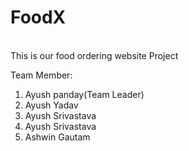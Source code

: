 # FoodX
<br>
This is our food ordering website Project
<br>

Team Member:
1. Ayush panday(Team Leader)
2. Ayush Yadav
3. Ayush Srivastava
4. Ayush Srivastava
5. Ashwin Gautam